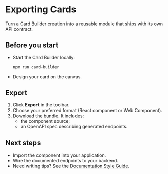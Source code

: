 # Exporting Cards

Turn a Card Builder creation into a reusable module that ships with its own API contract.

## Before you start
- Start the Card Builder locally:
  ```bash
  npm run card-builder
  ```
- Design your card on the canvas.

## Export
1. Click **Export** in the toolbar.
2. Choose your preferred format (React component or Web Component).
3. Download the bundle. It includes:
   - the component source;
   - an OpenAPI spec describing generated endpoints.

## Next steps
- Import the component into your application.
- Wire the documented endpoints to your backend.
- Need writing tips? See the [Documentation Style Guide](./style-guide.md).
